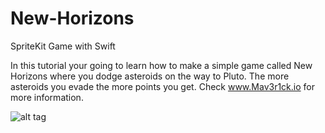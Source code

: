 # New-Horizons
SpriteKit Game with Swift

In this tutorial your going to learn how to make a simple game called New Horizons where you dodge asteroids on the way to Pluto. The more asteroids you evade the more points you get. Check www.Mav3r1ck.io for more information.

![alt tag](http://fat.gfycat.com/WelldocumentedEarlyElephant.gif)
